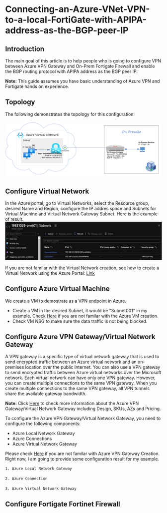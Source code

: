 # Connecting-an-Azure-VNet-VPN-to-a-local-FortiGate-with-APIPA-address-as-the-BGP-peer-IP


## Introduction

The main goal of this article is to help people who is going to configure VPN between Azure VPN Gateway and On-Prem Fortigate Firewall and enable the BGP routing protocol with APIPA address as the BGP peer IP.

**Note:** This guide assumes you have basic understanding of Azure VPN and Fortigate hands on experience.

## Topology

The following demonstrates the topology for this configuration:

![](.image/2021-01-30-14-28-57.png)

## Configure Virtual Network

In the Azure portal, go to Virtual Networks, select the Resource group, desired Name and Region, configure the IP addres space and Subnets for Virtual Machine and Virtual Network Gateway Subnet. Here is the example of result.
![](.image/2021-01-30-14-52-19.png)

If you are not familar with the Virtual Network creation, see how to create a Virtual Network using the Azure Portal: [Link](https://docs.microsoft.com/en-us/azure/virtual-network/quick-create-portal)

## Configure Azure Virtual Machine

We create a VM to demostrate as a VPN endpoint in Azure.
  - Create a VM in the desired Subnet, it would be "Subnet001" in my example. Check [Here](https://docs.microsoft.com/en-us/azure/virtual-network/quick-create-portal) if you are not familar with the Azure VM creation.
  - Check VM NSG to make sure the data traffic is not being blocked.

## Configure Azure VPN Gateway/Virtual Network Gateway

A VPN gateway is a specific type of virtual network gateway that is used to send encrypted traffic between an Azure virtual network and an on-premises location over the public Internet. You can also use a VPN gateway to send encrypted traffic between Azure virtual networks over the Microsoft network. Each virtual network can have only one VPN gateway. However, you can create multiple connections to the same VPN gateway. When you create multiple connections to the same VPN gateway, all VPN tunnels share the available gateway bandwidth.

**Note:** Click [Here](https://docs.microsoft.com/en-us/azure/vpn-gateway/vpn-gateway-about-vpngateways) to check more information about the Azure VPN Gateway/Virtual Network Gateway including Design, SKUs, AZs and Pricing.

To configure the Azure VPN Gateway/Virtual Network Gateway, you need to configure the following components:

  - Azure Local Network Gateway
  - Azure Connections
  - Azure Virtual Network Gateway

Please check [Here](https://docs.microsoft.com/en-us/azure/vpn-gateway/tutorial-site-to-site-portal) if you are not familar with Azure VPN Gateway Creation. Right now, I am going to provide some configuration result for my example.

    1. Azure Local Network Gateway
    
    2. Azure Connection
    
    3. Azure Virtual Network Gateway

## Configure Fortigate Fortinet Firewall
